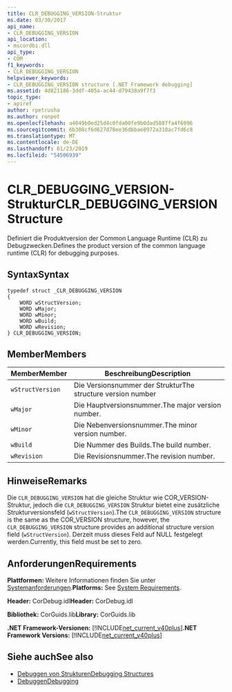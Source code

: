 ```yaml
---
title: CLR_DEBUGGING_VERSION-Struktur
ms.date: 03/30/2017
api_name:
- CLR_DEBUGGING_VERSION
api_location:
- mscordbi.dll
api_type:
- COM
f1_keywords:
- CLR_DEBUGGING_VERSION
helpviewer_keywords:
- CLR_DEBUGGING_VERSION structure [.NET Framework debugging]
ms.assetid: 4d821186-3ddf-405a-ac44-d79438a9f7f3
topic_type:
- apiref
author: rpetrusha
ms.author: ronpet
ms.openlocfilehash: a4049b0ed25d4c0fda00fe9b0dad5887fa4f6996
ms.sourcegitcommit: 6b308cf6d627d78ee36dbbae8972a310ac7fd6c8
ms.translationtype: MT
ms.contentlocale: de-DE
ms.lasthandoff: 01/23/2019
ms.locfileid: "54506939"
---
```

# <a name="clrdebuggingversion-structure"></a><span data-ttu-id="efe3c-102">CLR_DEBUGGING_VERSION-Struktur</span><span class="sxs-lookup"><span data-stu-id="efe3c-102">CLR_DEBUGGING_VERSION Structure</span></span>
<span data-ttu-id="efe3c-103">Definiert die Produktversion der Common Language Runtime (CLR) zu Debugzwecken.</span><span class="sxs-lookup"><span data-stu-id="efe3c-103">Defines the product version of the common language runtime (CLR) for debugging purposes.</span></span>  
  
## <a name="syntax"></a><span data-ttu-id="efe3c-104">Syntax</span><span class="sxs-lookup"><span data-stu-id="efe3c-104">Syntax</span></span>  
  
```  
typedef struct _CLR_DEBUGGING_VERSION  
{  
    WORD wStructVersion;
    WORD wMajor;
    WORD wMinor;
    WORD wBuild;
    WORD wRevision;
} CLR_DEBUGGING_VERSION;
```  
  
## <a name="members"></a><span data-ttu-id="efe3c-105">Member</span><span class="sxs-lookup"><span data-stu-id="efe3c-105">Members</span></span>  
  
|<span data-ttu-id="efe3c-106">Member</span><span class="sxs-lookup"><span data-stu-id="efe3c-106">Member</span></span>|<span data-ttu-id="efe3c-107">Beschreibung</span><span class="sxs-lookup"><span data-stu-id="efe3c-107">Description</span></span>|  
|------------|-----------------|  
|`wStructVersion`|<span data-ttu-id="efe3c-108">Die Versionsnummer der Struktur</span><span class="sxs-lookup"><span data-stu-id="efe3c-108">The structure version number</span></span>|  
|`wMajor`|<span data-ttu-id="efe3c-109">Die Hauptversionsnummer.</span><span class="sxs-lookup"><span data-stu-id="efe3c-109">The major version number.</span></span>|  
|`wMinor`|<span data-ttu-id="efe3c-110">Die Nebenversionsnummer.</span><span class="sxs-lookup"><span data-stu-id="efe3c-110">The minor version number.</span></span>|  
|`wBuild`|<span data-ttu-id="efe3c-111">Die Nummer des Builds.</span><span class="sxs-lookup"><span data-stu-id="efe3c-111">The build number.</span></span>|  
|`wRevision`|<span data-ttu-id="efe3c-112">Die Revisionsnummer.</span><span class="sxs-lookup"><span data-stu-id="efe3c-112">The revision number.</span></span>|  
  
## <a name="remarks"></a><span data-ttu-id="efe3c-113">Hinweise</span><span class="sxs-lookup"><span data-stu-id="efe3c-113">Remarks</span></span>  
 <span data-ttu-id="efe3c-114">Die `CLR_DEBUGGING_VERSION` hat die gleiche Struktur wie COR_VERSION-Struktur, jedoch die `CLR_DEBUGGING_VERSION` Struktur bietet eine zusätzliche Strukturversionsfeld (`wStructVersion`).</span><span class="sxs-lookup"><span data-stu-id="efe3c-114">The `CLR_DEBUGGING_VERSION` structure is the same as the COR_VERSION structure, however, the `CLR_DEBUGGING_VERSION` structure provides an additional structure version field (`wStructVersion`).</span></span> <span data-ttu-id="efe3c-115">Derzeit muss dieses Feld auf NULL festgelegt werden.</span><span class="sxs-lookup"><span data-stu-id="efe3c-115">Currently, this field must be set to zero.</span></span>  
  
## <a name="requirements"></a><span data-ttu-id="efe3c-116">Anforderungen</span><span class="sxs-lookup"><span data-stu-id="efe3c-116">Requirements</span></span>  
 <span data-ttu-id="efe3c-117">**Plattformen:** Weitere Informationen finden Sie unter [Systemanforderungen](../../../../docs/framework/get-started/system-requirements.md).</span><span class="sxs-lookup"><span data-stu-id="efe3c-117">**Platforms:** See [System Requirements](../../../../docs/framework/get-started/system-requirements.md).</span></span>  
  
 <span data-ttu-id="efe3c-118">**Header:** CorDebug.idl</span><span class="sxs-lookup"><span data-stu-id="efe3c-118">**Header:** CorDebug.idl</span></span>  
  
 <span data-ttu-id="efe3c-119">**Bibliothek:** CorGuids.lib</span><span class="sxs-lookup"><span data-stu-id="efe3c-119">**Library:** CorGuids.lib</span></span>  
  
 <span data-ttu-id="efe3c-120">**.NET Framework-Versionen:** [!INCLUDE[net_current_v40plus](../../../../includes/net-current-v40plus-md.md)]</span><span class="sxs-lookup"><span data-stu-id="efe3c-120">**.NET Framework Versions:** [!INCLUDE[net_current_v40plus](../../../../includes/net-current-v40plus-md.md)]</span></span>  
  
## <a name="see-also"></a><span data-ttu-id="efe3c-121">Siehe auch</span><span class="sxs-lookup"><span data-stu-id="efe3c-121">See also</span></span>
- [<span data-ttu-id="efe3c-122">Debuggen von Strukturen</span><span class="sxs-lookup"><span data-stu-id="efe3c-122">Debugging Structures</span></span>](../../../../docs/framework/unmanaged-api/debugging/debugging-structures.md)
- [<span data-ttu-id="efe3c-123">Debuggen</span><span class="sxs-lookup"><span data-stu-id="efe3c-123">Debugging</span></span>](../../../../docs/framework/unmanaged-api/debugging/index.md)
